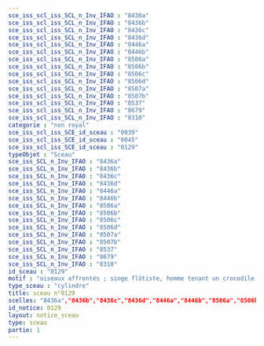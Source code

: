 ```yaml
---
sce_iss_scl_iss_SCL_n_Inv_IFAO : "8436a"
sce_iss_scl_iss_SCL_n_Inv_IFAO : "8436b"
sce_iss_scl_iss_SCL_n_Inv_IFAO : "8436c"
sce_iss_scl_iss_SCL_n_Inv_IFAO : "8436d"
sce_iss_scl_iss_SCL_n_Inv_IFAO : "8446a"
sce_iss_scl_iss_SCL_n_Inv_IFAO : "8446b"
sce_iss_scl_iss_SCL_n_Inv_IFAO : "8506a"
sce_iss_scl_iss_SCL_n_Inv_IFAO : "8506b"
sce_iss_scl_iss_SCL_n_Inv_IFAO : "8506c"
sce_iss_scl_iss_SCL_n_Inv_IFAO : "8506d"
sce_iss_scl_iss_SCL_n_Inv_IFAO : "8507a"
sce_iss_scl_iss_SCL_n_Inv_IFAO : "8507b"
sce_iss_scl_iss_SCL_n_Inv_IFAO : "8537"
sce_iss_scl_iss_SCL_n_Inv_IFAO : "8679"
sce_iss_scl_iss_SCL_n_Inv_IFAO : "8310"
categorie : "non royal"
sce_iss_scl_iss_SCE_id_sceau : "0039"
sce_iss_scl_iss_SCE_id_sceau : "0045"
sce_iss_scl_iss_SCE_id_sceau : "0129"
typeObjet : "Sceau"
sce_iss_SCL_n_Inv_IFAO : "8436a"
sce_iss_SCL_n_Inv_IFAO : "8436b"
sce_iss_SCL_n_Inv_IFAO : "8436c"
sce_iss_SCL_n_Inv_IFAO : "8436d"
sce_iss_SCL_n_Inv_IFAO : "8446a"
sce_iss_SCL_n_Inv_IFAO : "8446b"
sce_iss_SCL_n_Inv_IFAO : "8506a"
sce_iss_SCL_n_Inv_IFAO : "8506b"
sce_iss_SCL_n_Inv_IFAO : "8506c"
sce_iss_SCL_n_Inv_IFAO : "8506d"
sce_iss_SCL_n_Inv_IFAO : "8507a"
sce_iss_SCL_n_Inv_IFAO : "8507b"
sce_iss_SCL_n_Inv_IFAO : "8537"
sce_iss_SCL_n_Inv_IFAO : "8679"
sce_iss_SCL_n_Inv_IFAO : "8310"
id_sceau : "0129"
motif : "oiseaux affrontés ; singe flûtiste, homme tenant un crocodile ?, hippopotame, capriné, lézard ; crocodiles tête-bêche, lion, insecte,abeille ; homme sautant?, animal couché..."
type_sceau : "cylindre"
title: sceau n°0129
scelles: "8436a","8436b","8436c","8436d","8446a","8446b","8506a","8506b","8506c","8506d","8507a","8507b","8537","8679","8310"
id_notice: 0129
layout: notice_sceau
type: sceau
partie: 1
---
```

